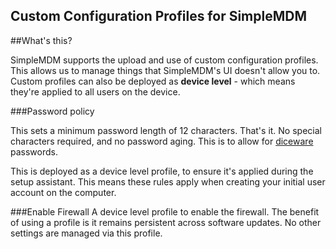 Custom Configuration Profiles for SimpleMDM
-----

##What's this?

SimpleMDM supports the upload and use of custom configuration profiles. This allows us to manage things that SimpleMDM's UI doesn't allow you to. Custom profiles can also be deployed as **device level** - which means they're applied to all users on the device.

###Password policy

This sets a minimum password length of 12 characters. That's it. No special characters required, and no password aging. This is to allow for [diceware](http://www.dicewarepasswords.com/) passwords.

This is deployed as a device level profile, to ensure it's applied during the setup assistant. This means these rules apply when creating your initial user account on the computer.

###Enable Firewall
A device level profile to enable the firewall. The benefit of using a profile is it remains persistent across software updates. No other settings are managed via this profile.


